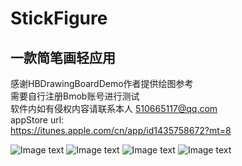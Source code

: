 # StickFigure

## 一款简笔画轻应用  
感谢HBDrawingBoardDemo作者提供绘图参考  
需要自行注册Bmob账号进行测试  
  软件内如有侵权内容请联系本人 510665117@qq.com  
appStore url:  
  https://itunes.apple.com/cn/app/id1435758672?mt=8
  
    
![Image text](https://github.com/aaa510665117/StickFigure/raw/master/Images/1.png)
![Image text](https://github.com/aaa510665117/StickFigure/raw/master/Images/2.png)
![Image text](https://github.com/aaa510665117/StickFigure/raw/master/Images/3.png)
![Image text](https://github.com/aaa510665117/StickFigure/raw/master/Images/4.png)
